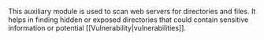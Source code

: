 This auxiliary module is used to scan web servers for directories and files. It helps in finding hidden or exposed directories that could contain sensitive information or potential [[Vulnerability|vulnerabilities]].